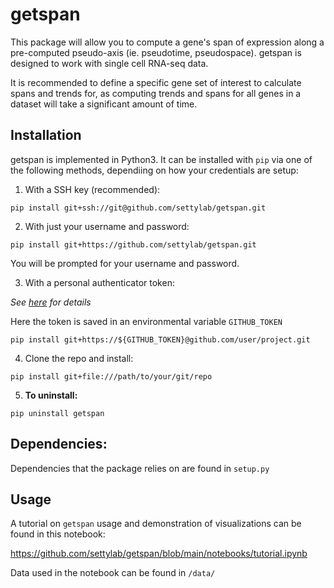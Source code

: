 # getspan

This package will allow you to compute a gene's span of expression along a pre-computed pseudo-axis (ie. pseudotime, pseudospace). getspan is designed to work with single cell RNA-seq data.

It is recommended to define a specific gene set of interest to calculate spans and trends for, as computing trends and spans for all genes in a dataset will take a significant amount of time.


## Installation

getspan is implemented in Python3. It can be installed with `pip` via one of the following methods, dependiing on how your credentials are setup:

1. With a SSH key (recommended):

```
pip install git+ssh://git@github.com/settylab/getspan.git
```
2. With just your username and password:

```
pip install git+https://github.com/settylab/getspan.git
```
You will be prompted for your username and password.


3. With a personal authenticator token:

*See [here](https://docs.github.com/en/authentication/keeping-your-account-and-data-secure/creating-a-personal-access-token) for details*

Here the token is saved in an environmental variable `GITHUB_TOKEN`

```
pip install git+https://${GITHUB_TOKEN}@github.com/user/project.git
```

4. Clone the repo and install:
```
pip install git+file:///path/to/your/git/repo
```

5. **To uninstall:**

```
pip uninstall getspan
```

## Dependencies:

Dependencies that the package relies on are found in `setup.py`


## Usage

A tutorial on `getspan` usage and demonstration of visualizations can be found in this notebook:

https://github.com/settylab/getspan/blob/main/notebooks/tutorial.ipynb

Data used in the notebook can be found in `/data/`




